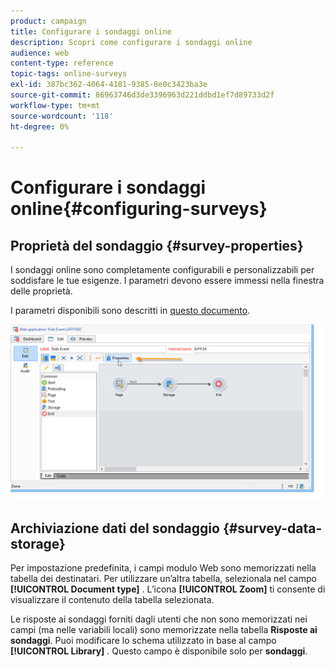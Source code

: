 ```yaml
---
product: campaign
title: Configurare i sondaggi online
description: Scopri come configurare i sondaggi online
audience: web
content-type: reference
topic-tags: online-surveys
exl-id: 387bc362-4064-4181-9385-8e0c3423ba3e
source-git-commit: 86963746d3de3396963d221ddbd1ef7d89733d2f
workflow-type: tm+mt
source-wordcount: '118'
ht-degree: 0%

---
```


# Configurare i sondaggi online{#configuring-surveys}

## Proprietà del sondaggio {#survey-properties}

I sondaggi online sono completamente configurabili e personalizzabili per soddisfare le tue esigenze. I parametri devono essere immessi nella finestra delle proprietà.

I parametri disponibili sono descritti in [questo documento](../../web/using/defining-web-forms-properties.md).

![](assets/s_ncs_admin_survey_properties_general.png)

## Archiviazione dati del sondaggio {#survey-data-storage}

Per impostazione predefinita, i campi modulo Web sono memorizzati nella tabella dei destinatari. Per utilizzare un’altra tabella, selezionala nel campo **[!UICONTROL Document type]** . L’icona **[!UICONTROL Zoom]** ti consente di visualizzare il contenuto della tabella selezionata.

Le risposte ai sondaggi forniti dagli utenti che non sono memorizzati nei campi (ma nelle variabili locali) sono memorizzate nella tabella **Risposte ai sondaggi**. Puoi modificare lo schema utilizzato in base al campo **[!UICONTROL Library]** . Questo campo è disponibile solo per **sondaggi**.

